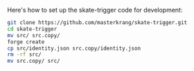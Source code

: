 Here's how to set up the skate-trigger code for development:

```bash
git clone https://github.com/masterkrang/skate-trigger.git
cd skate-trigger
mv src/ src.copy/
forge create
cp src/identity.json src.copy/identity.json
rm -rf src/
mv src.copy/ src/
```

